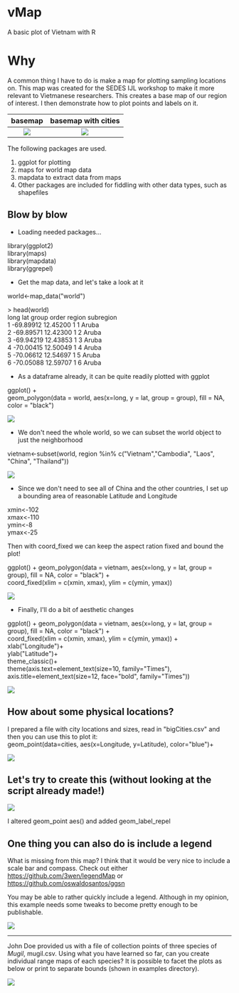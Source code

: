 # vMap
A basic plot of Vietnam with R

# Why
A common thing I have to do is make a map for plotting sampling locations on. This map was created for the SEDES IJL workshop to make it more relevant to Vietmanese researchers. This creates a base map of our region of interest. I then demonstrate how to plot points and labels on it.

basemap             |  basemap with cities
:-------------------------:|:-------------------------:
![](./examples/baseMap.png)  |  ![](./examples/scaledCities.png)

The following packages are used.

1. ggplot for plotting
2. maps for world map data
3. mapdata to extract data from maps
4. Other packages are included for fiddling with other data types, such as shapefiles

## Blow by blow

  *  Loading needed packages...  
  
library(ggplot2)  
library(maps)  
library(mapdata)  
library(ggrepel)  
 
  *  Get the map data, and let's take a look at it

world<-map_data("world")

\> head(world)  
       long      lat group order region subregion  
1 -69.89912 12.45200     1     1  Aruba      <NA>  
2 -69.89571 12.42300     1     2  Aruba      <NA>  
3 -69.94219 12.43853     1     3  Aruba      <NA>  
4 -70.00415 12.50049     1     4  Aruba      <NA>  
5 -70.06612 12.54697     1     5  Aruba      <NA>  
6 -70.05088 12.59707     1     6  Aruba      <NA> 

  *  As a dataframe already, it can be quite readily plotted with ggplot

ggplot() +  
   geom_polygon(data = world, aes(x=long, y = lat, group = group), fill = NA, color = "black") 

![](./examples/world.png)  


  *  We don't need the whole world, so we can subset the world object to just the neighborhood

vietnam<-subset(world, region %in% c("Vietnam","Cambodia", "Laos", "China", "Thailand"))

![](./examples/countries.png)  

  * Since we don't need to see all of China and the other countries, I set up a bounding area of reasonable Latitude and Longitude
  
xmin<-102  
xmax<-110  
ymin<-8  
ymax<-25  

Then with coord_fixed we can keep the aspect ration fixed and bound the plot!

ggplot() + 
    geom_polygon(data = vietnam, aes(x=long, y = lat, group = group), fill = NA, color = "black") +  
    coord_fixed(xlim = c(xmin, xmax), ylim = c(ymin, ymax))

![](./examples/bounded.png)  

  * Finally, I'll do a bit of aesthetic changes
  
ggplot() + 
   geom_polygon(data = vietnam, aes(x=long, y = lat, group = group), fill = NA, color = "black") +  
   coord_fixed(xlim = c(xmin, xmax), ylim = c(ymin, ymax)) +   
   xlab("Longitude")+  
   ylab("Latitude")+  
   theme_classic()+  
   theme(axis.text=element_text(size=10, family="Times"),  
         axis.title=element_text(size=12, face="bold", family="Times"))   

![](./examples/final.png)  

## How about some physical locations?
I prepared a file with city locations and sizes, read in "bigCities.csv" and then you can use this to plot it:  
  geom_point(data=cities, aes(x=Longitude, y=Latitude), color="blue")+  

![](./examples/withCities.png)  

## Let's try to create this (without looking at the script already made!)

![](./examples/scaledCities.png)   

I altered geom_point aes() and added geom_label_repel

## One thing you can also do is include a legend

What is missing from this map? I think that it would be very nice to include a scale bar and compass.  Check out either https://github.com/3wen/legendMap or https://github.com/oswaldosantos/ggsn  

You may be able to rather quickly include a legend. Although in my opinion, this example needs some tweaks to become pretty enough to be publishable.

![](./examples/legend.png)   

---   

John Doe provided us with a file of collection points of three species of _Mugil_, mugil.csv. Using what you have learned so far, can you create individual range maps of each species? It is possible to facet the plots as below or print to separate bounds (shown in examples directory).

![](./examples/mugilMapSize.png)

 

